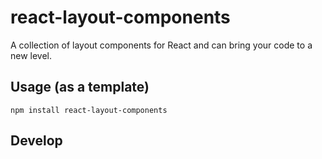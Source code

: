 # react-layout-components

A collection of layout components for React and can bring your code to a new level.

## Usage (as a template)

```shell
npm install react-layout-components
```

## Develop


